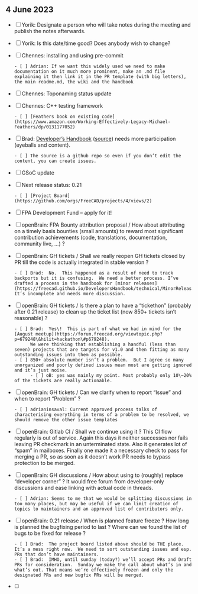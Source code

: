 ## 4 June 2023

- [ ] Yorik: Designate a person who will take notes during the meeting and publish the notes afterwards.  
- [ ] Yorik: Is this date/time good? Does anybody wish to change?  
- [ ] Chennes: installing and using pre-commit  
  
      - [ ] Adrian: If we want this widely used we need to make documentation on it much more prominent, make an .md file explaining it then link it in the PR template (with big letters), the main readme.md, the wiki and the handbook  
- [ ] Chennes: Toponaming status update  
- [ ] Chennes: C++ testing framework  
  
      - [ ] [Feathers book on existing code](https://www.amazon.com/Working-Effectively-Legacy-Michael-Feathers/dp/0131177052)  
- [ ] Brad:  [Developer’s Handbook](https://freecad.github.io/DevelopersHandbook/)  ([source](https://github.com/FreeCAD/DevelopersHandbook)) needs more participation (eyeballs and content).    
  
      - [ ] The source is a github repo so even if you don’t edit the content, you can create issues.  
- [ ] GSoC update  
- [ ] Next release status: 0.21  
  
      - [ ] [Project Board](https://github.com/orgs/FreeCAD/projects/4/views/2)  
- [ ] FPA Development Fund – apply for it\!  
- [ ] openBrain: FPA Bounty attribution proposal / How about attributing on a timely basis bounties (small amounts) to reward most significant contribution achievements (code, translations, documentation, community live, …) ?  
- [ ] openBrain: GH tickets / Shall we really reopen GH tickets closed by PR till the code is actually integrated in stable version ?  
  
      - [ ] Brad:  No.  This happened as a result of need to track backports but it is confusing.  We need a better process. I’ve drafted a process in the handbook for [minor releases](https://freecad.github.io/DevelopersHandbook/technical/MinorRelease.html).  It’s incomplete and needs more discussion.    
- [ ] openBrain: GH tickets / Is there a plan to have a “tickethon” (probably after 0.21 release) to clean up the ticket list (now 850+ tickets isn’t reasonable) ?  
  
      - [ ] Brad:  Yes\!  This is part of what we had in mind for the [August meetup](https://forum.freecad.org/viewtopic.php?p=679248\&hilit=hackathon\#p679248).    
            We were thinking that establishing a handful (less than seven) projects that are targets for v1.0 and then fitting as many outstanding issues into them as possible.   
      - [ ] 850+ absolute number isn’t a problem.  But I agree so many unorganized and poorly defined issues mean most are getting ignored and it’s just noise.    
            - [ ] oB: yes was mainly my point. Most probably only 10\~20% of the tickets are really actionable.  
- [ ] openBrain: GH tickets / Can we clarify when to report “Issue” and when to report “Problem” ?  
  
      - [ ] adrianinsaval: Current approved process talks of characterising everything in terms of a problem to be resolved, we should remove the other issue templates  
- [ ] openBrain: Gitlab CI / Shall we continue using it ? This CI flow regularly is out of service. Again this days it neither successes nor fails leaving PR checkmark in an unterminated state. Also it generates lot of “spam” in mailboxes. Finally one made it a necessary check to pass for merging a PR, so as soon as it doesn’t work PR needs to bypass protection to be merged.  
- [ ] openBrain: GH discussions / How about using to (roughly) replace “developer corner” ? It would free forum from developer-only discussions and ease linking with actual code in threads.  
  
      - [ ] Adrian: Seems to me that we would be splitting discussions in too many places, but may be useful if we can limit creation of topics to maintainers and an approved list of contributors only.  
- [ ] openBrain: 0.21 release / When is planned feature freeze ? How long is planned the bugfixing period to last ? Where can we found the list of bugs to be fixed for release ?  
  
      - [ ] Brad:  The project board listed above should be THE place.  It’s a mess right now.  We need to sort outstanding issues and esp. PRs that don’t have maintainers.  
      - [ ] Brad:  IMHO, until sunday (today?) we’ll accept PRs and Draft PRs for consideration.  Sunday we make the call about what’s in and what’s out. That means we’re effectively frozen and only the designated PRs and new bugfix PRs will be merged.    
- [ ] 
